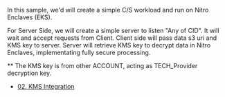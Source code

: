 In this sample, we'd will create a simple C/S workload and run on Nitro Enclaves (EKS).

For Server Side, we will create a simple server to listen "Any of CID". It will wait and accept requests from Client.
Client side will pass data s3 uri and KMS key to server. Server will retrieve KMS key to decrypt data in Nitro Enclaves,
implementating fully secure processing.

** The KMS key is from other ACCOUNT, acting as TECH_Provider decryption key.

- [02. KMS Integration](./readmes/03_simple_examples/02_kms_integration.md)